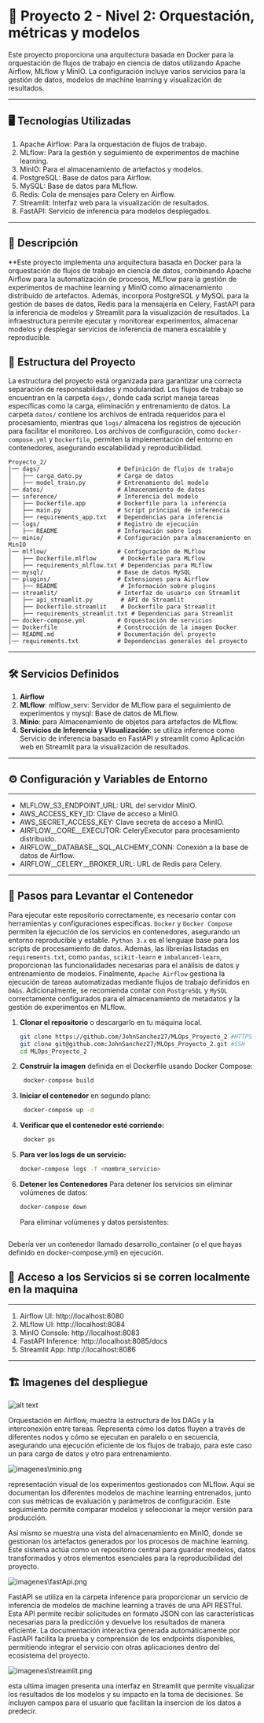 # 📌 Proyecto 2 - Nivel 2: Orquestación, métricas y modelos

Este proyecto proporciona una arquitectura basada en Docker para la orquestación de flujos de trabajo en ciencia de datos utilizando Apache Airflow, MLflow y MinIO. La configuración incluye varios servicios para la gestión de datos, modelos de machine learning y visualización de resultados.

---

## 🖥 Tecnologías Utilizadas

  1. Apache Airflow: Para la orquestación de flujos de trabajo.
  2. MLflow: Para la gestión y seguimiento de experimentos de machine learning.
  3. MinIO: Para el almacenamiento de artefactos y modelos.
  4. PostgreSQL: Base de datos para Airflow.
  5. MySQL: Base de datos para MLflow.
  6. Redis: Cola de mensajes para Celery en Airflow.
  7. Streamlit: Interfaz web para la visualización de resultados.
  8. FastAPI: Servicio de inferencia para modelos desplegados.

---

## 📌 Descripción

**Este proyecto implementa una arquitectura basada en Docker para la orquestación de flujos de trabajo en ciencia de datos, combinando Apache Airflow para la automatización de procesos, MLflow para la gestión de experimentos de machine learning y MinIO como almacenamiento distribuido de artefactos. Además, incorpora PostgreSQL y MySQL para la gestión de bases de datos, Redis para la mensajería en Celery, FastAPI para la inferencia de modelos y Streamlit para la visualización de resultados. La infraestructura permite ejecutar y monitorear experimentos, almacenar modelos y desplegar servicios de inferencia de manera escalable y reproducible.

## 📂 Estructura del Proyecto

La estructura del proyecto está organizada para garantizar una correcta separación de responsabilidades y modularidad. Los flujos de trabajo se encuentran en la carpeta `dags/`, donde cada script maneja tareas específicas como la carga, eliminación y entrenamiento de datos. La carpeta `datos/` contiene los archivos de entrada requeridos para el procesamiento, mientras que `logs/` almacena los registros de ejecución para facilitar el monitoreo. Los archivos de configuración, como `docker-compose.yml` y `Dockerfile`, permiten la implementación del entorno en contenedores, asegurando escalabilidad y reproducibilidad.

```
Proyecto_2/
│── dags/                      # Definición de flujos de trabajo
│   ├── carga_dato.py          # Carga de datos
│   ├── model_train.py         # Entrenamiento del modelo
│── datos/                     # Almacenamiento de datos
│── inference/                 # Inferencia del modelo
│   ├── Dockerfile.app         # Dockerfile para la inferencia
│   ├── main.py                # Script principal de inferencia
│   ├── requirements_app.txt   # Dependencias para inferencia
│── logs/                      # Registro de ejecución
│   ├── README                 # Información sobre logs
│── minio/                     # Configuración para almacenamiento en MinIO
│── mlflow/                    # Configuración de MLflow
│   ├── Dockerfile.mlflow       # Dockerfile para MLflow
│   ├── requirements_mlflow.txt # Dependencias para MLflow
│── mysql/                     # Base de datos MySQL
│── plugins/                   # Extensiones para Airflow
│   ├── README                  # Información sobre plugins
│── streamlit/                 # Interfaz de usuario con Streamlit
│   ├── api_streamlit.py        # API de Streamlit
│   ├── Dockerfile.streamlit    # Dockerfile para Streamlit
│   ├── requirements_streamlit.txt # Dependencias para Streamlit
│── docker-compose.yml         # Orquestación de servicios
│── Dockerfile                 # Construcción de la imagen Docker
│── README.md                  # Documentación del proyecto
│── requirements.txt           # Dependencias generales del proyecto

```
---
## 🛠 Servicios Definidos

  1. **Airflow**
  2. **MLflow**: mlflow_serv: Servidor de MLflow para el seguimiento de experimentos y mysql: Base de datos de MLflow.
  3. **Minio**: para Almacenamiento de objetos para artefactos de MLflow.
  4. **Servicios de Inferencia y Visualización**: se utiliza inference como Servicio de inferencia basado en FastAPI y streamlit como Aplicación web en Streamlit para la visualización de resultados.
---
## ⚙️ Configuración y Variables de Entorno

---
* MLFLOW_S3_ENDPOINT_URL: URL del servidor MinIO.
* AWS_ACCESS_KEY_ID: Clave de acceso a MinIO.
* AWS_SECRET_ACCESS_KEY: Clave secreta de acceso a MinIO.
* AIRFLOW__CORE__EXECUTOR: CeleryExecutor para procesamiento distribuido.
* AIRFLOW__DATABASE__SQL_ALCHEMY_CONN: Conexión a la base de datos de Airflow.
* AIRFLOW__CELERY__BROKER_URL: URL de Redis para Celery.
---

## 🚀 Pasos para Levantar el Contenedor

Para ejecutar este repositorio correctamente, es necesario contar con herramientas y configuraciones específicas. `Docker` y `Docker Compose` permiten la ejecución de los servicios en contenedores, asegurando un entorno reproducible y estable. `Python 3.x` es el lenguaje base para los scripts de procesamiento de datos. Además, las librerías listadas en `requirements.txt`, como `pandas`, `scikit-learn` e `imbalanced-learn`, proporcionan las funcionalidades necesarias para el análisis de datos y entrenamiento de modelos. Finalmente, `Apache Airflow` gestiona la ejecución de tareas automatizadas mediante flujos de trabajo definidos en `DAGs`. Adicionalmente, se recomienda contar con `PostgreSQL` y `MySQL` correctamente configurados para el almacenamiento de metadatos y la gestión de experimentos en MLflow.

1. **Clonar el repositorio** o descargarlo en tu máquina local.
   ```bash
   git clone https://github.com/JohnSanchez27/MLOps_Proyecto_2 #HTTPS
   git clone git@github.com:JohnSanchez27/MLOps_Proyecto_2.git #SSH
   cd MLOps_Proyecto_2

2. **Construir la imagen** definida en el Dockerfile usando Docker Compose:

   ```bash
    docker-compose build

3. **Iniciar el contenedor** en segundo plano:

   ```bash
    docker-compose up -d

4. **Verificar que el contenedor esté corriendo:**
   ```bash
    docker ps

5. **Para ver los logs de un servicio:**
    ```bash
    docker-compose logs -f <nombre_servicio>

5. **Detener los Contenedores**
    Para detener los servicios sin eliminar volúmenes de datos:
     ```bash
    docker-compose down
      ```
    Para eliminar volúmenes y datos persistentes:
      ```bash
   ```

  Debería ver un contenedor llamado desarrollo_container (o el que hayas definido en docker-compose.yml) en ejecución.

## 🚀 Acceso a los Servicios si se corren localmente en la maquina

---
  1. Airflow UI: http://localhost:8080
  2. MLflow UI: http://localhost:8084
  3. MinIO Console: http://localhost:8083
  4. FastAPI Inference: http://localhost:8085/docs
  5. Streamlit App: http://localhost:8086 
---

## 🏗️ Imagenes del despliegue

![alt text](imagenes/airflow.png)

Orquestación en Airflow, muestra la estructura de los DAGs y la interconexión entre tareas. Representa cómo los datos fluyen a través de diferentes nodos y cómo se ejecutan en paralelo o en secuencia, asegurando una ejecución eficiente de los flujos de trabajo, para este caso un para carga de datos y otro para entrenamiento.

![imagenes\minio.png](imagenes/minio.png)

representación visual de los experimentos gestionados con MLflow. Aquí se documentan los diferentes modelos de machine learning entrenados, junto con sus métricas de evaluación y parámetros de configuración. Este seguimiento permite comparar modelos y seleccionar la mejor versión para producción.

Asi mismo se muestra una vista del almacenamiento en MinIO, donde se gestionan los artefactos generados por los procesos de machine learning. Este sistema actúa como un repositorio central para guardar modelos, datos transformados y otros elementos esenciales para la reproducibilidad del proyecto.

![imagenes\fastApi.png](imagenes/fastApi.png)

FastAPI se utiliza en la carpeta inference para proporcionar un servicio de inferencia de modelos de machine learning a través de una API RESTful. Esta API permite recibir solicitudes en formato JSON con las características necesarias para la predicción y devuelve los resultados de manera eficiente. La documentación interactiva generada automáticamente por FastAPI facilita la prueba y comprensión de los endpoints disponibles, permitiendo integrar el servicio con otras aplicaciones dentro del ecosistema del proyecto.

![imagenes\streamlit.png](imagenes/streamlit.png)

esta ultima imagen presenta una interfaz en Streamlit que permite visualizar los resultados de los modelos y su impacto en la toma de decisiones. Se incluyen campos para el usuario que facilitan la insercion de los datos a predecir. 


